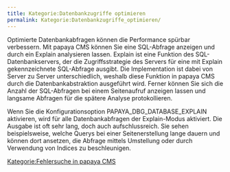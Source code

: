 ```yaml
---
title: Kategorie:Datenbankzugriffe optimieren
permalink: Kategorie:Datenbankzugriffe_optimieren/
---
```


Optimierte Datenbankabfragen können die Performance spürbar verbessern. Mit papaya CMS können Sie eine SQL-Abfrage anzeigen und durch ein Explain analysieren lassen. Explain ist eine Funktion des SQL-Datenbankservers, der die Zugriffsstrategie des Servers für eine mit Explain gekennzeichnete SQL-Abfrage ausgibt. Die Implementation ist dabei von Server zu Server unterschiedlich, weshalb diese Funktion in papaya CMS durch die Datenbankabstraktion ausgeführt wird. Ferner können Sie sich die Anzahl der SQL-Abfragen bei einem Seitenaufruf anzeigen lassen und langsame Abfragen für die spätere Analyse protokollieren.

Wenn Sie die Konfigurationsoption PAPAYA_DBG_DATABASE_EXPLAIN aktivieren, wird für alle Datenbankabfragen der Explain-Modus aktiviert. Die Ausgabe ist oft sehr lang, doch auch aufschlussreich. Sie sehen beispielsweise, welche Querys bei einer Seitenerstellung lange dauern und können dort ansetzen, die Abfrage mittels Umstellung oder durch Verwendung von Indices zu beschleunigen.

[Kategorie:Fehlersuche in papaya CMS](export_de/Kategorie:Fehlersuche_in_papaya_CMS )
